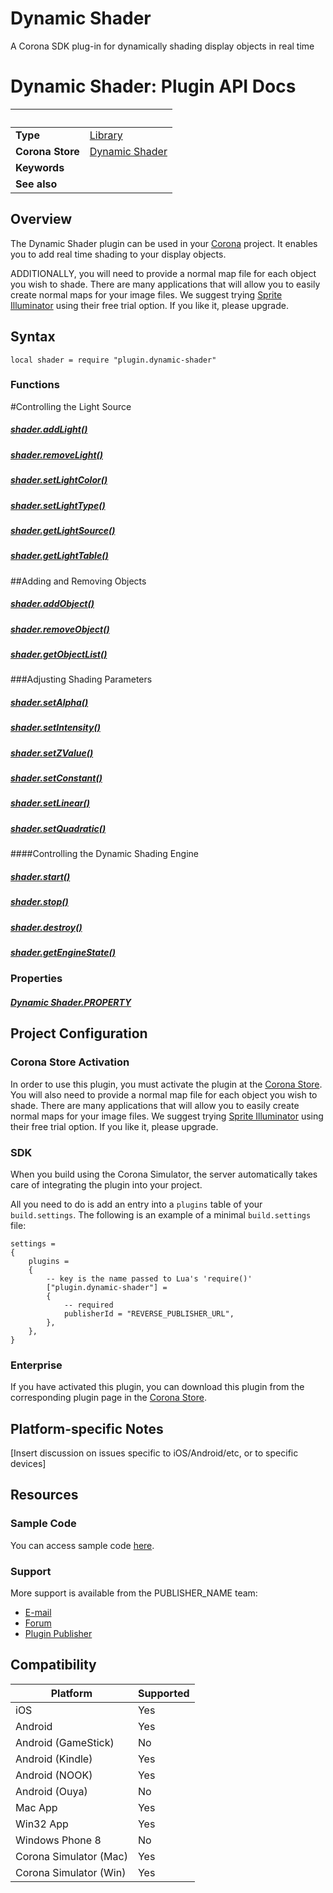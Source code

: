 # Dynamic Shader
A Corona SDK plug-in for dynamically shading display objects in real time

# Dynamic Shader: Plugin API Docs

|                      | &nbsp; 
| -------------------- | ---------------------------------------------------------------
| __Type__             | [Library](http://docs.coronalabs.com/api/type/Library.html)
| __Corona Store__     | [Dynamic Shader](http://store.coronalabs.com/plugin/dynamic-shader)
| __Keywords__         | 
| __See also__         | 

## Overview

The Dynamic Shader plugin can be used in your [Corona](https://coronalabs.com/products/corona-sdk/) project. It enables you to add real time shading to your display objects.

ADDITIONALLY, you will need to provide a normal map file for each object you wish to shade.
There are many applications that will allow you to easily create normal maps for your image files.
We suggest trying [Sprite Illuminator](https://www.codeandweb.com/spriteilluminator) using their free trial option.  If you like it, please upgrade.


## Syntax

	local shader = require "plugin.dynamic-shader"

### Functions

#Controlling the Light Source 
##### [shader.addLight()](addLight.markdown)
##### [shader.removeLight()](removeLight.markdown)
##### [shader.setLightColor()](setLightColor.markdown)
##### [shader.setLightType()](setLightType.markdown)
##### [shader.getLightSource()](getLightSource.markdown)
##### [shader.getLightTable()](getLightTable.markdown)

##Adding and Removing Objects 
##### [shader.addObject()](addObject.markdown)
##### [shader.removeObject()](removeObject.markdown)
##### [shader.getObjectList()](getObjectList.markdown)

###Adjusting Shading Parameters
##### [shader.setAlpha()](setAlpha.markdown)
##### [shader.setIntensity()](setIntensity.markdown)
##### [shader.setZValue()](setZValue.markdown)
##### [shader.setConstant()](setConstant.markdown)
##### [shader.setLinear()](setLinear.markdown)
##### [shader.setQuadratic()](setQuadratic.markdown)

####Controlling the Dynamic Shading Engine
##### [shader.start()](start.markdown)
##### [shader.stop()](stop.markdown)
##### [shader.destroy()](destroy.markdown)
##### [shader.getEngineState()](getEngineState.markdown)

### Properties

##### [Dynamic Shader.PROPERTY](PROPERTY.markdown)

## Project Configuration

### Corona Store Activation

In order to use this plugin, you must activate the plugin at the [Corona Store](http://store.coronalabs.com/plugin/dynamic-shader).
You will also need to provide a normal map file for each object you wish to shade.
There are many applications that will allow you to easily create normal maps for your image files.
We suggest trying [Sprite Illuminator](https://www.codeandweb.com/spriteilluminator) using their free trial option.  If you like it, please upgrade.

### SDK

When you build using the Corona Simulator, the server automatically takes care of integrating the plugin into your project. 

All you need to do is add an entry into a `plugins` table of your `build.settings`. The following is an example of a minimal `build.settings` file:

``````
settings =
{
	plugins =
	{
		-- key is the name passed to Lua's 'require()'
		["plugin.dynamic-shader"] =
		{
			-- required
			publisherId = "REVERSE_PUBLISHER_URL",
		},
	},		
}
``````

### Enterprise

If you have activated this plugin, you can download this plugin from the corresponding plugin page in the [Corona Store](http://store.coronalabs.com/plugin/dynamic-shader).


## Platform-specific Notes

[Insert discussion on issues specific to iOS/Android/etc, or to specific devices]


## Resources

### Sample Code

You can access sample code [here](SAMPLE_CODE_URL).

### Support

More support is available from the PUBLISHER_NAME team:

* [E-mail](mailto://PUBLISHER_CONTACT@PUBLISHER_URL)
* [Forum](http://FORUM_URL)
* [Plugin Publisher](http://PUBLISHER_URL)


## Compatibility

| Platform                     | Supported
| ---------------------------- | ---------------------------- 
| iOS                          | Yes
| Android                      | Yes
| Android (GameStick)          | No
| Android (Kindle)             | Yes
| Android (NOOK)               | Yes
| Android (Ouya)               | No
| Mac App                      | Yes
| Win32 App                    | Yes
| Windows Phone 8              | No
| Corona Simulator (Mac)       | Yes
| Corona Simulator (Win)       | Yes

